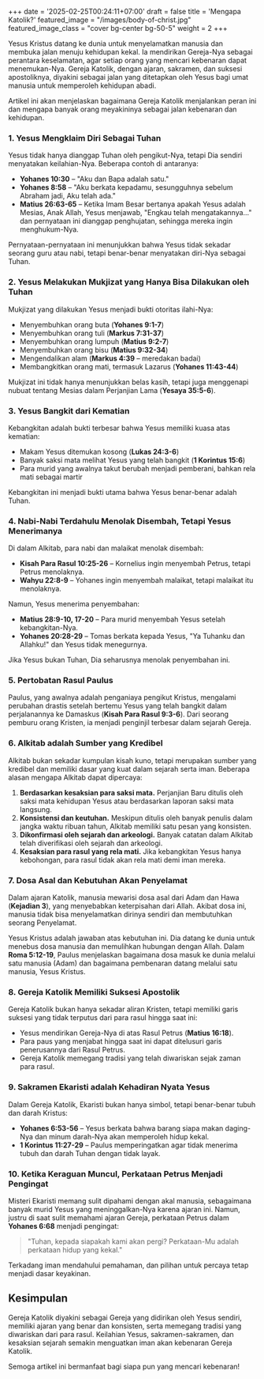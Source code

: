+++
date = '2025-02-25T00:24:11+07:00'
draft = false
title = 'Mengapa Katolik?'
featured_image = "/images/body-of-christ.jpg"
featured_image_class = "cover bg-center bg-50-5"
weight = 2
+++

Yesus Kristus datang ke dunia untuk menyelamatkan manusia dan membuka jalan menuju kehidupan kekal. Ia mendirikan Gereja-Nya sebagai perantara keselamatan, agar setiap orang yang mencari kebenaran dapat menemukan-Nya. Gereja Katolik, dengan ajaran, sakramen, dan suksesi apostoliknya, diyakini sebagai jalan yang ditetapkan oleh Yesus bagi umat manusia untuk memperoleh kehidupan abadi. 

Artikel ini akan menjelaskan bagaimana Gereja Katolik menjalankan peran ini dan mengapa banyak orang meyakininya sebagai jalan kebenaran dan kehidupan.

### 1. Yesus Mengklaim Diri Sebagai Tuhan

Yesus tidak hanya dianggap Tuhan oleh pengikut-Nya, tetapi Dia sendiri menyatakan keilahian-Nya. Beberapa contoh di antaranya:

- **Yohanes 10:30** – "Aku dan Bapa adalah satu."
- **Yohanes 8:58** – "Aku berkata kepadamu, sesungguhnya sebelum Abraham jadi, Aku telah ada."
- **Matius 26:63-65** – Ketika Imam Besar bertanya apakah Yesus adalah Mesias, Anak Allah, Yesus menjawab, "Engkau telah mengatakannya..." dan pernyataan ini dianggap penghujatan, sehingga mereka ingin menghukum-Nya.

Pernyataan-pernyataan ini menunjukkan bahwa Yesus tidak sekadar seorang guru atau nabi, tetapi benar-benar menyatakan diri-Nya sebagai Tuhan.

### 2. Yesus Melakukan Mukjizat yang Hanya Bisa Dilakukan oleh Tuhan

Mukjizat yang dilakukan Yesus menjadi bukti otoritas ilahi-Nya:

- Menyembuhkan orang buta (**Yohanes 9:1-7**)
- Menyembuhkan orang tuli (**Markus 7:31-37**)
- Menyembuhkan orang lumpuh (**Matius 9:2-7**)
- Menyembuhkan orang bisu (**Matius 9:32-34**)
- Mengendalikan alam (**Markus 4:39** – meredakan badai)
- Membangkitkan orang mati, termasuk Lazarus (**Yohanes 11:43-44**)

Mukjizat ini tidak hanya menunjukkan belas kasih, tetapi juga menggenapi nubuat tentang Mesias dalam Perjanjian Lama (**Yesaya 35:5-6**).

### 3. Yesus Bangkit dari Kematian

Kebangkitan adalah bukti terbesar bahwa Yesus memiliki kuasa atas kematian:

- Makam Yesus ditemukan kosong (**Lukas 24:3-6**)
- Banyak saksi mata melihat Yesus yang telah bangkit (**1 Korintus 15:6**)
- Para murid yang awalnya takut berubah menjadi pemberani, bahkan rela mati sebagai martir

Kebangkitan ini menjadi bukti utama bahwa Yesus benar-benar adalah Tuhan.

### 4. Nabi-Nabi Terdahulu Menolak Disembah, Tetapi Yesus Menerimanya

Di dalam Alkitab, para nabi dan malaikat menolak disembah:

- **Kisah Para Rasul 10:25-26** – Kornelius ingin menyembah Petrus, tetapi Petrus menolaknya.
- **Wahyu 22:8-9** – Yohanes ingin menyembah malaikat, tetapi malaikat itu menolaknya.

Namun, Yesus menerima penyembahan:

- **Matius 28:9-10, 17-20** – Para murid menyembah Yesus setelah kebangkitan-Nya.
- **Yohanes 20:28-29** – Tomas berkata kepada Yesus, "Ya Tuhanku dan Allahku!" dan Yesus tidak menegurnya.

Jika Yesus bukan Tuhan, Dia seharusnya menolak penyembahan ini.

### 5. Pertobatan Rasul Paulus

Paulus, yang awalnya adalah penganiaya pengikut Kristus, mengalami perubahan drastis setelah bertemu Yesus yang telah bangkit dalam perjalanannya ke Damaskus (**Kisah Para Rasul 9:3-6**). Dari seorang pemburu orang Kristen, ia menjadi penginjil terbesar dalam sejarah Gereja.

### 6. Alkitab adalah Sumber yang Kredibel

Alkitab bukan sekadar kumpulan kisah kuno, tetapi merupakan sumber yang kredibel dan memiliki dasar yang kuat dalam sejarah serta iman. Beberapa alasan mengapa Alkitab dapat dipercaya:

1. **Berdasarkan kesaksian para saksi mata.** Perjanjian Baru ditulis oleh saksi mata kehidupan Yesus atau berdasarkan laporan saksi mata langsung.
2. **Konsistensi dan keutuhan.** Meskipun ditulis oleh banyak penulis dalam jangka waktu ribuan tahun, Alkitab memiliki satu pesan yang konsisten.
3. **Dikonfirmasi oleh sejarah dan arkeologi.** Banyak catatan dalam Alkitab telah diverifikasi oleh sejarah dan arkeologi.
4. **Kesaksian para rasul yang rela mati.** Jika kebangkitan Yesus hanya kebohongan, para rasul tidak akan rela mati demi iman mereka.

### 7. Dosa Asal dan Kebutuhan Akan Penyelamat

Dalam ajaran Katolik, manusia mewarisi dosa asal dari Adam dan Hawa (**Kejadian 3**), yang menyebabkan keterpisahan dari Allah. Akibat dosa ini, manusia tidak bisa menyelamatkan dirinya sendiri dan membutuhkan seorang Penyelamat.

Yesus Kristus adalah jawaban atas kebutuhan ini. Dia datang ke dunia untuk menebus dosa manusia dan memulihkan hubungan dengan Allah. Dalam **Roma 5:12-19**, Paulus menjelaskan bagaimana dosa masuk ke dunia melalui satu manusia (Adam) dan bagaimana pembenaran datang melalui satu manusia, Yesus Kristus.

### 8. Gereja Katolik Memiliki Suksesi Apostolik

Gereja Katolik bukan hanya sekadar aliran Kristen, tetapi memiliki garis suksesi yang tidak terputus dari para rasul hingga saat ini:

- Yesus mendirikan Gereja-Nya di atas Rasul Petrus (**Matius 16:18**).
- Para paus yang menjabat hingga saat ini dapat ditelusuri garis penerusannya dari Rasul Petrus.
- Gereja Katolik memegang tradisi yang telah diwariskan sejak zaman para rasul.

### 9. Sakramen Ekaristi adalah Kehadiran Nyata Yesus

Dalam Gereja Katolik, Ekaristi bukan hanya simbol, tetapi benar-benar tubuh dan darah Kristus:

- **Yohanes 6:53-56** – Yesus berkata bahwa barang siapa makan daging-Nya dan minum darah-Nya akan memperoleh hidup kekal.
- **1 Korintus 11:27-29** – Paulus memperingatkan agar tidak menerima tubuh dan darah Tuhan dengan tidak layak.

### 10. Ketika Keraguan Muncul, Perkataan Petrus Menjadi Pengingat

Misteri Ekaristi memang sulit dipahami dengan akal manusia, sebagaimana banyak murid Yesus yang meninggalkan-Nya karena ajaran ini. Namun, justru di saat sulit memahami ajaran Gereja, perkataan Petrus dalam **Yohanes 6:68** menjadi pengingat:

> "Tuhan, kepada siapakah kami akan pergi? Perkataan-Mu adalah perkataan hidup yang kekal."

Terkadang iman mendahului pemahaman, dan pilihan untuk percaya tetap menjadi dasar keyakinan.

## Kesimpulan

Gereja Katolik diyakini sebagai Gereja yang didirikan oleh Yesus sendiri, memiliki ajaran yang benar dan konsisten, serta memegang tradisi yang diwariskan dari para rasul. Keilahian Yesus, sakramen-sakramen, dan kesaksian sejarah semakin menguatkan iman akan kebenaran Gereja Katolik.

Semoga artikel ini bermanfaat bagi siapa pun yang mencari kebenaran!

